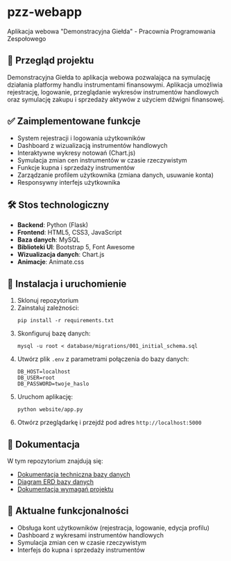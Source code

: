 # pzz-webapp
Aplikacja webowa "Demonstracyjna Giełda" - Pracownia Programowania Zespołowego

## 🔎 Przegląd projektu
Demonstracyjna Giełda to aplikacja webowa pozwalająca na symulację działania platformy handlu instrumentami finansowymi. Aplikacja umożliwia rejestrację, logowanie, przeglądanie wykresów instrumentów handlowych oraz symulację zakupu i sprzedaży aktywów z użyciem dźwigni finansowej.

## ✅ Zaimplementowane funkcje
- System rejestracji i logowania użytkowników
- Dashboard z wizualizacją instrumentów handlowych
- Interaktywne wykresy notowań (Chart.js)
- Symulacja zmian cen instrumentów w czasie rzeczywistym
- Funkcje kupna i sprzedaży instrumentów
- Zarządzanie profilem użytkownika (zmiana danych, usuwanie konta)
- Responsywny interfejs użytkownika

## 🛠️ Stos technologiczny
- **Backend**: Python (Flask)
- **Frontend**: HTML5, CSS3, JavaScript
- **Baza danych**: MySQL
- **Biblioteki UI**: Bootstrap 5, Font Awesome
- **Wizualizacja danych**: Chart.js
- **Animacje**: Animate.css

## 🚀 Instalacja i uruchomienie
1. Sklonuj repozytorium
2. Zainstaluj zależności:
   ```
   pip install -r requirements.txt
   ```
3. Skonfiguruj bazę danych:
   ```
   mysql -u root < database/migrations/001_initial_schema.sql
   ```
4. Utwórz plik `.env` z parametrami połączenia do bazy danych:
   ```
   DB_HOST=localhost
   DB_USER=root
   DB_PASSWORD=twoje_haslo
   ```
5. Uruchom aplikację:
   ```
   python website/app.py
   ```
6. Otwórz przeglądarkę i przejdź pod adres `http://localhost:5000`

## 📝 Dokumentacja
W tym repozytorium znajdują się:
- [Dokumentacja techniczna bazy danych](./docs/database/technical-documentation.md)
- [Diagram ERD bazy danych](./docs/database/diagram_erd.png)
- [Dokumentacja wymagań projektu](./docs/project-requirements/project-requirements.md)

## 🔄 Aktualne funkcjonalności
- Obsługa kont użytkowników (rejestracja, logowanie, edycja profilu)
- Dashboard z wykresami instrumentów handlowych
- Symulacja zmian cen w czasie rzeczywistym
- Interfejs do kupna i sprzedaży instrumentów